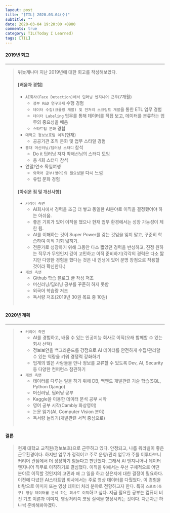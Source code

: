 ```yaml
---
layout: post
title: "[TIL] 2020.03.04(수)"
subtitle: ""
date: 2020-03-04 19:20:00 +0900
comments: true
category: TIL(Today I Learned)
tags: [TIL]
---
```


#### 2019년 회고
---
> 뒤늦게나마 지난 2019년에 대한 회고를 작성해보았다. <br>
> #### [배움과 경험]
>  - `AI회사(Face Detection)에서 딥러닝 엔지니어 근무`(7개월)
>      - `정부 R&D 연구과제` 수행 경험
>      - `데이터 수집(크롤링 개발) 및 전처리 스크립트 개발`을 통한 ETL 업무 경험
>      - `데이터 Labeling` 업무를 통해 데이터를 직접 보고, 데이터를 분류하는 업무의 중요성을 배움
>      - `스타트업 문화` 경험
>  - `대학교 정보보호팀 이직`(현재)
>      - 공공기관 조직 문화 및 업무 스타일 경험
>  - `홍대 머신러닝/딥러닝 스터디` 참석
>      - Do it 딥러닝 저자 박해선님의 스터디 모임
>      - 총 4회 스터디 참석
>  - 연말/연초 독일여행
>      - `외국어 공부(영어)의 필요성`을 다시 느낌
>      - 유럽 문화 경험
>
> #### [아쉬운 점 및 개선사항]
>  - `커리어 측면`
>      - AI회사에서 경력을 조금 더 쌓고 동일한 AI분야로 이직을 결정했어야 하는 아쉬움.
>      - 좋은 기회가 있어 이직을 했으나 현재 업무 환경에서는 성장 가능성이 제한 됨.
>      - AI를 이해하는 것이 Super Power를 갖는 것임을 잊지 말고, 꾸준히 학습하여 이직 기회 넓히기.
>      - 전문가로 성장하기 위해 그동안 다소 짧았던 경력을 반성하고, 진정 원하는 직무가 무엇인지 깊이 고민하고 이직 준비하기(각각의 경력은 다소 짧지만 다양한 경험을 했다는 것은 내 인생에 있어 분명 장점으로 작용할 것이라 확신한다.)
>  - `개인 측면`
>      - Github 학습 블로그 글 작성 저조
>      - 머신러닝/딥러닝 공부를 꾸준히 하지 못함
>      - 외국어 학습량 저조
>      - 독서량 저조(2019년 30권 목표 중 10권)
<br><br>

#### 2020년 계획
---
>  - `커리어 측면`
>      - AI를 경험하고, 배울 수 있는 인공지능 회사로 이직(오래 함께할 수 있는 회사 선택)
>      - 정보보안을 백그라운드를 강점으로 AI 데이터를 안전하게 수집/관리할 수 있는 역량을 키워 경쟁력 강화하기
>      - 업계의 많은 사람들을 만나 정보를 교류할 수 있도록 Dev, AI, Security 등 다양한 컨퍼런스 참관하기
>  - `개인 측면`
>      - 데이터를 다루는 일을 하기 위해 DB, 백엔드 개발관련 기술 학습(SQL, Python Django)
>      - 머신러닝, 딥러닝 공부
>      - Kaggle을 이용한 데이터 분석 공부 시작
>      - 영어 공부 시작(Cambly 화상영어)
>      - 논문 읽기(AI, Computer Vision 분야)
>      - 독서량 늘리기(개발관련 서적 중심으로)
<br><br>

#### 결론
> 현재 대학교 교직원(정보보호)으로 근무하고 있다. 안정되고, 나름 워라밸이 좋은 근무환경이다. 하지만 업무가 정적이고 주로 운영/관리 업무가 주를 이루다보니 커리어 관점에서 더 성장하기 힘들다고 판단했다. 그래서 AI 엔지니어나 데이터 엔지니어 직무로 이직하기로 결심했다. 이직을 위해서는 우선 구체적으로 어떤 분야로 이직할 것인지의 고민과 왜 그 일을 하고 싶은지에 대한 결정이 필요하다. 이전에 다녔던 AI스타트업 회사에서는 주로 영상 데이터를 다뤘었다. 이 경험을 바탕으로 이미지 또는 영상 데이터 처리 분야로 전향하고자 한다. 특히 `스포츠(축구) 영상 데이터를 분석 하는 회사로 이직`하고 싶다. 지금 필요한 공부는 컴퓨터 비전 기초 이론과 이미지, 영상처리쪽 코딩 실력을 향상시키는 것이다. 차근차근 하나씩 준비해봐야겠다.